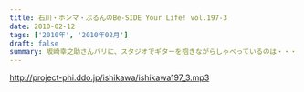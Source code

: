 ```yaml
---
title: 石川・ホンマ・ぶるんのBe-SIDE Your Life! vol.197-3
date: 2010-02-12
tags: ['2010年', '2010年02月']
draft: false
summary: 坂崎幸之助さんバリに、スタジオでギターを抱きながらしゃべっているのは・・・「オリジナル作成」「お茶の水」「スタジオ入り」などなんともな会話が展開中。そんなマンゴースタジオ。NAMAE
---
```


http://project-phi.ddo.jp/ishikawa/ishikawa197_3.mp3
